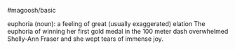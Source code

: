 #magoosh/basic

euphoria (noun): a feeling of great (usually exaggerated) elation 
The euphoria of winning her first gold medal in the 100 meter dash overwhelmed Shelly-Ann Fraser and 
she wept tears of immense joy. 
